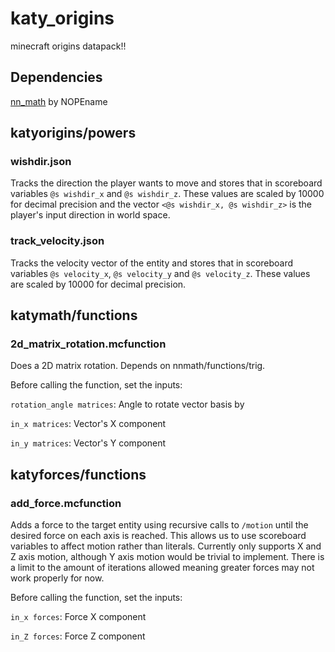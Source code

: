 # katy_origins

minecraft origins datapack!!

## Dependencies

[nn_math](https://github.com/NOPEname/nn_math) by NOPEname

## katyorigins/powers

### wishdir.json

Tracks the direction the player wants to move and stores that in scoreboard variables `@s wishdir_x` and `@s wishdir_z`. These values are scaled by 10000 for decimal precision and the vector `<@s wishdir_x, @s wishdir_z>` is the player's input direction in world space.

### track_velocity.json

Tracks the velocity vector of the entity and stores that in scoreboard variables `@s velocity_x`, `@s velocity_y` and `@s velocity_z`. These values are scaled by 10000 for decimal precision.

## katymath/functions

### 2d_matrix_rotation.mcfunction

Does a 2D matrix rotation. Depends on nnmath/functions/trig.

Before calling the function, set the inputs:

`rotation_angle matrices`: Angle to rotate vector basis by

`in_x matrices`: Vector's X component

`in_y matrices`: Vector's Y component

## katyforces/functions

### add_force.mcfunction

Adds a force to the target entity using recursive calls to `/motion` until the desired force on each axis is reached. This allows us to use scoreboard variables
 to affect motion rather than literals. Currently only supports X and Z axis motion, although Y axis motion would be trivial to implement. There is a limit to
  the amount of iterations allowed meaning greater forces may not work properly for now.

Before calling the function, set the inputs:

`in_x forces`: Force X component

`in_Z forces`: Force Z component
